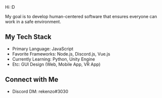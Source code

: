 Hi :D

My goal is to develop human-centered software that ensures everyone can work in a safe environment.
## My Tech Stack

- Primary Language: JavaScript
- Favorite Frameworks: Node.js, Discord.js, Vue.js
- Currently Learning: Python, Unity Engine
- Etc: GUI Design (Web, Mobile App, VR App)

## Connect with Me
- Discord DM: rekenzo#3030
